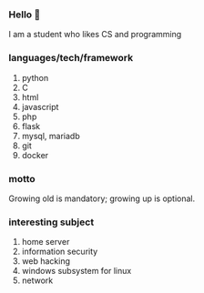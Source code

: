 ### Hello 👋
I am a student who likes CS and programming

### languages/tech/framework
1. python
2. C
3. html
4. javascript
5. php
6. flask
7. mysql, mariadb
7. git
8. docker

### motto
Growing old is mandatory; growing up is optional.

### interesting subject
1. home server
2. information security
3. web                           hacking
4. windows subsystem for linux
5. network

